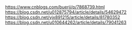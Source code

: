 https://www.cnblogs.com/buerjj/p/7868739.html
https://blog.csdn.net/u012875794/article/details/54629472
https://blog.csdn.net/yjx891215/article/details/81780352
https://blog.csdn.net/u010644262/article/details/79041263
